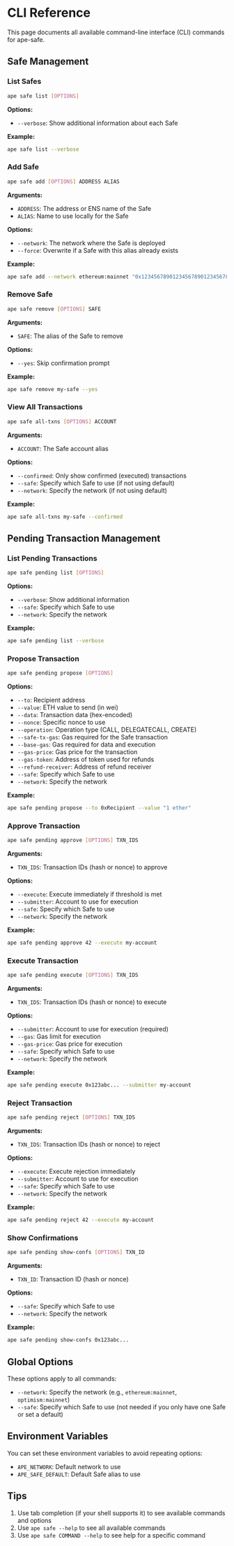 # CLI Reference

This page documents all available command-line interface (CLI) commands for ape-safe.

## Safe Management

### List Safes

```bash
ape safe list [OPTIONS]
```

**Options:**
- `--verbose`: Show additional information about each Safe

**Example:**
```bash
ape safe list --verbose
```

### Add Safe

```bash
ape safe add [OPTIONS] ADDRESS ALIAS
```

**Arguments:**
- `ADDRESS`: The address or ENS name of the Safe
- `ALIAS`: Name to use locally for the Safe

**Options:**
- `--network`: The network where the Safe is deployed
- `--force`: Overwrite if a Safe with this alias already exists

**Example:**
```bash
ape safe add --network ethereum:mainnet "0x1234567890123456789012345678901234567890" my-safe
```

### Remove Safe

```bash
ape safe remove [OPTIONS] SAFE
```

**Arguments:**
- `SAFE`: The alias of the Safe to remove

**Options:**
- `--yes`: Skip confirmation prompt

**Example:**
```bash
ape safe remove my-safe --yes
```

### View All Transactions

```bash
ape safe all-txns [OPTIONS] ACCOUNT
```

**Arguments:**
- `ACCOUNT`: The Safe account alias

**Options:**
- `--confirmed`: Only show confirmed (executed) transactions
- `--safe`: Specify which Safe to use (if not using default)
- `--network`: Specify the network (if not using default)

**Example:**
```bash
ape safe all-txns my-safe --confirmed
```

## Pending Transaction Management

### List Pending Transactions

```bash
ape safe pending list [OPTIONS]
```

**Options:**
- `--verbose`: Show additional information
- `--safe`: Specify which Safe to use
- `--network`: Specify the network

**Example:**
```bash
ape safe pending list --verbose
```

### Propose Transaction

```bash
ape safe pending propose [OPTIONS]
```

**Options:**
- `--to`: Recipient address
- `--value`: ETH value to send (in wei)
- `--data`: Transaction data (hex-encoded)
- `--nonce`: Specific nonce to use
- `--operation`: Operation type (CALL, DELEGATECALL, CREATE)
- `--safe-tx-gas`: Gas required for the Safe transaction
- `--base-gas`: Gas required for data and execution
- `--gas-price`: Gas price for the transaction
- `--gas-token`: Address of token used for refunds
- `--refund-receiver`: Address of refund receiver
- `--safe`: Specify which Safe to use
- `--network`: Specify the network

**Example:**
```bash
ape safe pending propose --to 0xRecipient --value "1 ether"
```

### Approve Transaction

```bash
ape safe pending approve [OPTIONS] TXN_IDS
```

**Arguments:**
- `TXN_IDS`: Transaction IDs (hash or nonce) to approve

**Options:**
- `--execute`: Execute immediately if threshold is met
- `--submitter`: Account to use for execution
- `--safe`: Specify which Safe to use
- `--network`: Specify the network

**Example:**
```bash
ape safe pending approve 42 --execute my-account
```

### Execute Transaction

```bash
ape safe pending execute [OPTIONS] TXN_IDS
```

**Arguments:**
- `TXN_IDS`: Transaction IDs (hash or nonce) to execute

**Options:**
- `--submitter`: Account to use for execution (required)
- `--gas`: Gas limit for execution
- `--gas-price`: Gas price for execution
- `--safe`: Specify which Safe to use
- `--network`: Specify the network

**Example:**
```bash
ape safe pending execute 0x123abc... --submitter my-account
```

### Reject Transaction

```bash
ape safe pending reject [OPTIONS] TXN_IDS
```

**Arguments:**
- `TXN_IDS`: Transaction IDs (hash or nonce) to reject

**Options:**
- `--execute`: Execute rejection immediately
- `--submitter`: Account to use for execution
- `--safe`: Specify which Safe to use
- `--network`: Specify the network

**Example:**
```bash
ape safe pending reject 42 --execute my-account
```

### Show Confirmations

```bash
ape safe pending show-confs [OPTIONS] TXN_ID
```

**Arguments:**
- `TXN_ID`: Transaction ID (hash or nonce)

**Options:**
- `--safe`: Specify which Safe to use
- `--network`: Specify the network

**Example:**
```bash
ape safe pending show-confs 0x123abc...
```

## Global Options

These options apply to all commands:

- `--network`: Specify the network (e.g., `ethereum:mainnet`, `optimism:mainnet`)
- `--safe`: Specify which Safe to use (not needed if you only have one Safe or set a default)

## Environment Variables

You can set these environment variables to avoid repeating options:

- `APE_NETWORK`: Default network to use
- `APE_SAFE_DEFAULT`: Default Safe alias to use

## Tips

1. Use tab completion (if your shell supports it) to see available commands and options
2. Use `ape safe --help` to see all available commands
3. Use `ape safe COMMAND --help` to see help for a specific command